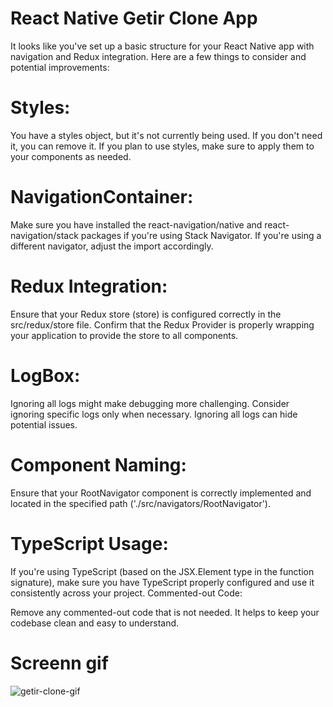 # React Native Getir Clone App

It looks like you've set up a basic structure for your React Native app with navigation and Redux integration. Here are a few things to consider and potential improvements:

# Styles:

You have a styles object, but it's not currently being used. If you don't need it, you can remove it.
If you plan to use styles, make sure to apply them to your components as needed.
# NavigationContainer:

Make sure you have installed the react-navigation/native and react-navigation/stack packages if you're using Stack Navigator. If you're using a different navigator, adjust the import accordingly.
# Redux Integration:

Ensure that your Redux store (store) is configured correctly in the src/redux/store file.
Confirm that the Redux Provider is properly wrapping your application to provide the store to all components.
# LogBox:

Ignoring all logs might make debugging more challenging. Consider ignoring specific logs only when necessary. Ignoring all logs can hide potential issues.
# Component Naming:

Ensure that your RootNavigator component is correctly implemented and located in the specified path ('./src/navigators/RootNavigator').
# TypeScript Usage:

If you're using TypeScript (based on the JSX.Element type in the function signature), make sure you have TypeScript properly configured and use it consistently across your project.
Commented-out Code:

Remove any commented-out code that is not needed. It helps to keep your codebase clean and easy to understand.

# Screenn gif

![getir-clone-gif](https://github.com/kubratorun/clone-getir-app/assets/55465014/1cf4c80a-8945-4199-929a-584259413e42)



